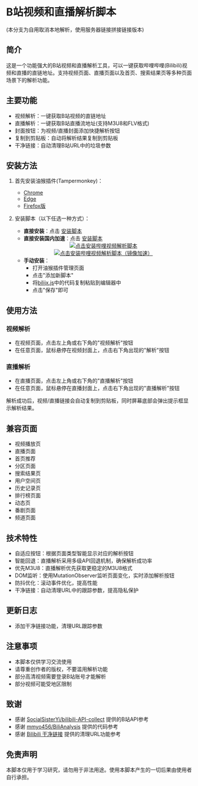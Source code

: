 # B站视频和直播解析脚本
(本分支为自用取消本地解析，使用服务器链接拼接链接版本)
## 简介

这是一个功能强大的B站视频和直播解析工具，可以一键获取哔哩哔哩(Bilibili)视频和直播的直链地址。支持视频页面、直播页面以及首页、搜索结果页等多种页面场景下的解析功能。

## 主要功能

- 视频解析：一键获取B站视频的直链地址
- 直播解析：一键获取B站直播流地址(支持M3U8和FLV格式)
- 封面按钮：为视频/直播封面添加快捷解析按钮
- 复制到剪贴板：自动将解析结果复制到剪贴板
- 干净链接：自动清理B站URL中的垃圾参数

## 安装方法

1. 首先安装油猴插件(Tampermonkey)：
   
   - [Chrome](https://chrome.google.com/webstore/detail/tampermonkey/dhdgffkkebhmkfjojejmpbldmpobfkfo)
   - [Edge](https://microsoftedge.microsoft.com/addons/detail/%E7%AF%A1%E6%94%B9%E7%8C%B4/iikmkjmpaadaobahmlepeloendndfphd?hl=zh-CN)
   - [Firefox版](https://addons.mozilla.org/firefox/addon/tampermonkey/)

2. 安装脚本（以下任选一种方式）：
   
   - **直接安装**：点击 [安装脚本](https://raw.githubusercontent.com/529565622/BiliBili-JX/main/bilijx.user.js)
   - **直接安装国内加速**：点击 [安装脚本](https://raw.gitmirror.com/529565622/BiliBili-JX/main/bilijx.user.js)

   
   <div align="center">
     <a href="https://raw.githubusercontent.com/529565622/BiliBili-JX/main/bilijx.user.js">
       <img src="https://img.shields.io/badge/点击安装哔哩视频解析脚本-FF6699.svg?style=for-the-badge&logo=tampermonkey&logoColor=white&labelColor=101F2E" alt="点击安装哔哩视频解析脚本">
     </a>
   </div>
   <div align="center">
     <a href="https://raw.gitmirror.com/529565622/BiliBili-JX/main/bilijx.user.js">
       <img src="https://img.shields.io/badge/点击安装哔哩视频解析脚本（镜像加速）-FF6699.svg?style=for-the-badge&logo=tampermonkey&logoColor=white&labelColor=101F2E" alt="点击安装哔哩视频解析脚本（镜像加速）">
     </a>
   </div>
   
   - **手动安装**：
     - 打开油猴插件管理页面
     - 点击"添加新脚本"
     - 将[bilijx.js](https://github.com/529565622/BiliBili-JX/blob/main/bilijx.js)中的代码复制粘贴到编辑器中
     - 点击"保存"即可

## 使用方法

### 视频解析

- 在视频页面，点击左上角或右下角的"视频解析"按钮
- 在任意页面，鼠标悬停在视频封面上，点击右下角出现的"解析"按钮

### 直播解析

- 在直播页面，点击左上角或右下角的"直播解析"按钮
- 在任意页面，鼠标悬停在直播封面上，点击右下角出现的"直播解析"按钮

解析成功后，视频/直播链接会自动复制到剪贴板，同时屏幕底部会弹出提示框显示解析结果。

## 兼容页面

- 视频播放页
- 直播页面
- 首页推荐
- 分区页面
- 搜索结果页
- 用户空间页
- 历史记录页
- 排行榜页面
- 动态页
- 番剧页面
- 频道页面

## 技术特性

- 自适应按钮：根据页面类型智能显示对应的解析按钮
- 智能回退：直播解析采用多级API回退机制，确保解析成功率
- 优先M3U8：直播解析优先获取更稳定的M3U8格式
- DOM监听：使用MutationObserver监听页面变化，实时添加解析按钮
- 防抖优化：滚动事件优化，提高性能
- 干净链接：自动清理URL中的跟踪参数，提高隐私保护

## 更新日志

- 添加干净链接功能，清理URL跟踪参数

## 注意事项

- 本脚本仅供学习交流使用
- 请尊重创作者的版权，不要滥用解析功能
- 部分高清视频需要登录B站账号才能解析
- 部分视频可能受地区限制

## 致谢

- 感谢 [SocialSisterYi/bilibili-API-collect](https://github.com/SocialSisterYi/bilibili-API-collect) 提供的B站API参考
- 感谢 [mmyo456/BiliAnalysis](https://github.com/mmyo456/BiliAnalysis) 提供的代码参考
- 感谢 [Bilibili 干净链接](https://greasyfork.org/zh-CN/scripts/393995-bilibili-%E5%B9%B2%E5%87%80%E9%93%BE%E6%8E%A5) 提供的清理URL功能参考

## 免责声明

本脚本仅用于学习研究，请勿用于非法用途。使用本脚本产生的一切后果由使用者自行承担。 
